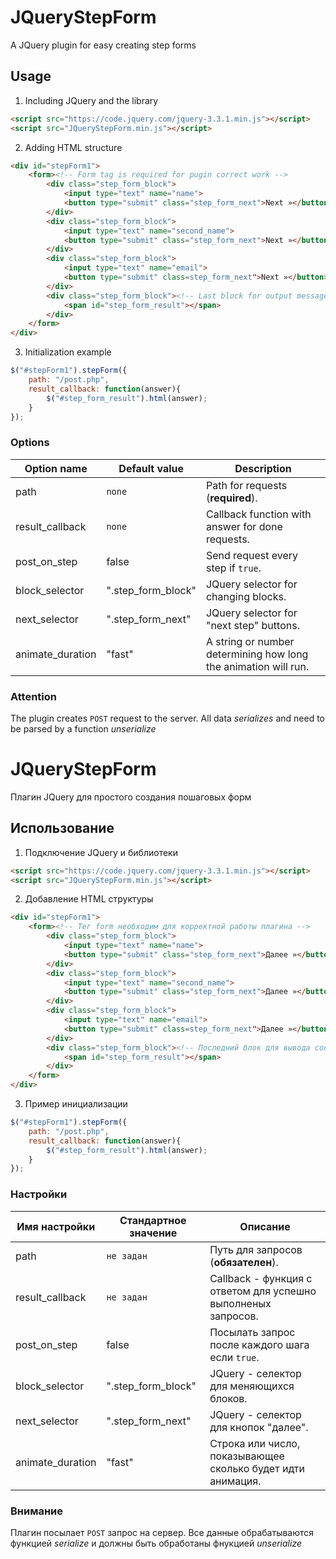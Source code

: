 # JQueryStepForm
A JQuery plugin for easy creating step forms

## Usage

1. Including JQuery and the library
```html
<script src="https://code.jquery.com/jquery-3.3.1.min.js"></script>
<script src="JQueryStepForm.min.js"></script>
```

2. Adding HTML structure
```html
<div id="stepForm1">
	<form><!-- Form tag is required for pugin correct work -->
		<div class="step_form_block">
			<input type="text" name="name">
			<button type="submit" class="step_form_next">Next »</button>
		</div>
		<div class="step_form_block">
			<input type="text" name="second_name">
			<button type="submit" class="step_form_next">Next »</button>
		</div>
		<div class="step_form_block">
			<input type="text" name="email">
			<button type="submit" class=step_form_next">Next »</button>
		</div>
		<div class="step_form_block"><!-- Last block for output message. Can be set by a callback or set in HTML -->
			<span id="step_form_result"></span>
		</div>
	</form>	
</div>
```

3. Initialization example
```javascript
$("#stepForm1").stepForm({
	path: "/post.php",
	result_callback: function(answer){
		$("#step_form_result").html(answer);
	}
});
```

### Options

| Option name | Default value | Description
---|---|---
path | `none` | Path for requests (**required**).
result_callback | `none` | Callback function with answer for done requests.
post_on_step | false | Send request every step if `true`.
block_selector | ".step_form_block" | JQuery selector for changing blocks.
next_selector | ".step_form_next" | JQuery selector for "next step" buttons.
animate_duration | "fast" | A string or number determining how long the animation will run.

### **Attention**
The plugin creates `POST` request to the server. All data *serializes* and need to be parsed by a function *unserialize*

# JQueryStepForm
Плагин JQuery для простого создания пошаговых форм

## Использование

1. Подключение JQuery и библиотеки
```html
<script src="https://code.jquery.com/jquery-3.3.1.min.js"></script>
<script src="JQueryStepForm.min.js"></script>
```

2. Добавление HTML структуры
```html
<div id="stepForm1">
	<form><!-- Тег form необходим для корректной работы плагина -->
		<div class="step_form_block">
			<input type="text" name="name">
			<button type="submit" class="step_form_next">Далее »</button>
		</div>
		<div class="step_form_block">
			<input type="text" name="second_name">
			<button type="submit" class="step_form_next">Далее »</button>
		</div>
		<div class="step_form_block">
			<input type="text" name="email">
			<button type="submit" class=step_form_next">Далее »</button>
		</div>
		<div class="step_form_block"><!-- Последний блок для вывода сообщения результата. Устанавливается через callback или прямо в HTML -->
			<span id="step_form_result"></span>
		</div>
	</form>	
</div>
```

3. Пример инициализации
```javascript
$("#stepForm1").stepForm({
	path: "/post.php",
	result_callback: function(answer){
		$("#step_form_result").html(answer);
	}
});
```

### Настройки

| Имя настройки | Стандартное значение | Описание
---|---|---
path | `не задан` | Путь для запросов (**обязателен**).
result_callback | `не задан` | Callback - функция с ответом для успешно выполненых запросов.
post_on_step | false | Посылать запрос после каждого шага если  `true`.
block_selector | ".step_form_block" | JQuery - селектор для меняющихся блоков.
next_selector | ".step_form_next" | JQuery - селектор для кнопок "далее".
animate_duration | "fast" | Строка или число, показывающее сколько будет идти анимация.

### **Внимание**
Плагин посылает `POST` запрос на сервер. Все данные обрабатываются функцией *serialize* и должны быть обработаны фнукцией *unserialize*